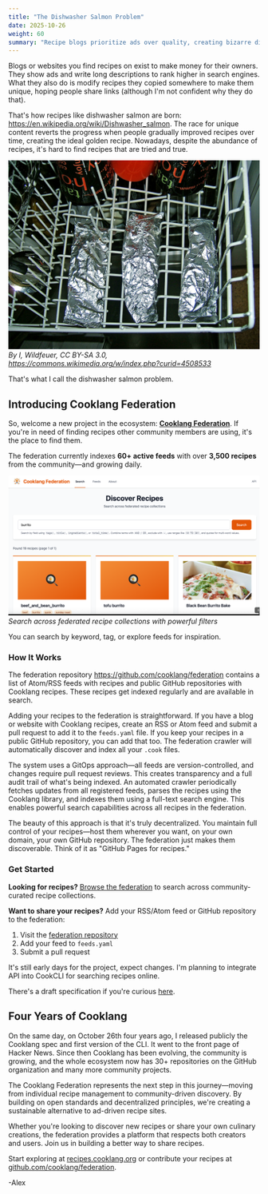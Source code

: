 ```yaml
---
title: "The Dishwasher Salmon Problem"
date: 2025-10-26
weight: 60
summary: "Recipe blogs prioritize ads over quality, creating bizarre dishes like dishwasher salmon. Cooklang Federation solves this by connecting you to tried and true community recipes."
---
```


Blogs or websites you find recipes on exist to make money for their owners. They show ads and write long descriptions to rank higher in search engines. What they also do is modify recipes they copied somewhere to make them unique, hoping people share links (although I'm not confident why they do that).

That's how recipes like dishwasher salmon are born: https://en.wikipedia.org/wiki/Dishwasher_salmon. The race for unique content reverts the progress when people gradually improved recipes over time, creating the ideal golden recipe. Nowadays, despite the abundance of recipes, it's hard to find recipes that are tried and true.

![Dishwasher salmon](/blog/dishwasher-salmon.jpg)
*By I, Wildfeuer, CC BY-SA 3.0, https://commons.wikimedia.org/w/index.php?curid=4508533*

That's what I call the dishwasher salmon problem.

## Introducing Cooklang Federation

So, welcome a new project in the ecosystem: [**Cooklang Federation**](https://recipes.cooklang.org). If you're in need of finding recipes other community members are using, it's the place to find them.

The federation currently indexes **60+ active feeds** with over **3,500 recipes** from the community—and growing daily.

![Cooklang Federation interface](/blog/federation.png)
*Search across federated recipe collections with powerful filters*

You can search by keyword, tag, or explore feeds for inspiration.

### How It Works

The federation repository https://github.com/cooklang/federation contains a list of Atom/RSS feeds with recipes and public GitHub repositories with Cooklang recipes. These recipes get indexed regularly and are available in search.

Adding your recipes to the federation is straightforward. If you have a blog or website with Cooklang recipes, create an RSS or Atom feed and submit a pull request to add it to the `feeds.yaml` file. If you keep your recipes in a public GitHub repository, you can add that too. The federation crawler will automatically discover and index all your `.cook` files.

The system uses a GitOps approach—all feeds are version-controlled, and changes require pull request reviews. This creates transparency and a full audit trail of what's being indexed. An automated crawler periodically fetches updates from all registered feeds, parses the recipes using the Cooklang library, and indexes them using a full-text search engine. This enables powerful search capabilities across all recipes in the federation.

The beauty of this approach is that it's truly decentralized. You maintain full control of your recipes—host them wherever you want, on your own domain, your own GitHub repository. The federation just makes them discoverable. Think of it as "GitHub Pages for recipes."

### Get Started

**Looking for recipes?** [Browse the federation](https://recipes.cooklang.org) to search across community-curated recipe collections.

**Want to share your recipes?** Add your RSS/Atom feed or GitHub repository to the federation:
1. Visit the [federation repository](https://github.com/cooklang/federation)
2. Add your feed to `feeds.yaml`
3. Submit a pull request

It's still early days for the project, expect changes. I'm planning to integrate API into CookCLI for searching recipes online.

There's a draft specification if you're curious [here](https://github.com/cooklang/federation/blob/main/spec.md).

## Four Years of Cooklang

On the same day, on October 26th four years ago, I released publicly the Cooklang spec and first version of the CLI. It went to the front page of Hacker News. Since then Cooklang has been evolving, the community is growing, and the whole ecosystem now has 30+ repositories on the GitHub organization and many more community projects.

The Cooklang Federation represents the next step in this journey—moving from individual recipe management to community-driven discovery. By building on open standards and decentralized principles, we're creating a sustainable alternative to ad-driven recipe sites.

Whether you're looking to discover new recipes or share your own culinary creations, the federation provides a platform that respects both creators and users. Join us in building a better way to share recipes.

Start exploring at [recipes.cooklang.org](https://recipes.cooklang.org) or contribute your recipes at [github.com/cooklang/federation](https://github.com/cooklang/federation).

-Alex

